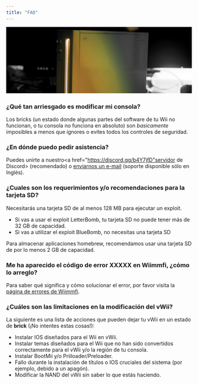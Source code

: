```yaml
---
title: "FAQ"
---
```


![Logotipo de RiiConnect24 amarillo](/images/Wii_Yellow_Gray.jpg)

### ¿Qué tan arriesgado es modificar mi consola?
Los bricks (un estado donde algunas partes del software de tu Wii no funcionan, o tu consola no funciona en absoluto) son *basicamente* imposibles a menos que ignores o evites todos los controles de seguridad.

### ¿En dónde puedo pedir asistencia?
Puedes unirte a nuestro<a href="https://discord.gg/b4Y7jfD"servidor de Discord></a> (recomendado) o [enviarnos un e-mail](mailto:support@riiconnect24.net) (soporte disponible sólo en Inglés).

### ¿Cuales son los requerimientos y/o recomendaciones para la tarjeta SD?
Necesitarás una tarjeta SD de al menos 128 MB para ejecutar un exploit.

- Si vas a usar el exploit LetterBomb, tu tarjeta SD no puede tener más de 32 GB de capacidad.
- Si vas a utilizar el exploit BlueBomb, no necesitas una tarjeta SD

Para almacenar aplicaciones homebrew, recomendamos usar una tarjeta SD de por lo menos 2 GB de capacidad.

### Me ha aparecido el código de error XXXXX en Wiimmfi, ¿cómo lo arreglo?
Para saber qué significa y cómo solucionar el error, por favor visita la [página de errores de Wiimmfi](https://wiimmfi.de/error).

### ¿Cuáles son las limitaciones en la modificación del vWii?
La siguiente es una lista de acciones que pueden dejar tu vWii en un estado de **brick** (¡No intentes estas cosas!):
* Instalar IOS diseñados para el Wii en vWii.
* Instalar temas diseñados para el Wii que no han sido convertidos correctamente para el vWii y/o la región de tu consola.
* Instalar BootMii y/o Priiloader/Preloader.
* Fallo durante la instalación de títulos o IOS cruciales del sistema (por ejemplo, debido a un apagón).
* Modificar la NAND del vWii sin saber lo que estás haciendo.
